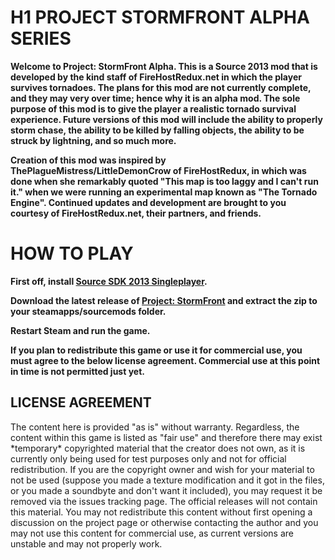 # H1 PROJECT STORMFRONT ALPHA SERIES

<b>Welcome to Project: StormFront Alpha. This is a Source 2013 mod that is developed by the kind staff of FireHostRedux.net in which the player survives tornadoes.
The plans for this mod are not currently complete, and they may very over time; hence why it is an alpha mod. The sole purpose of this mod is to give the player a realistic tornado survival experience.
Future versions of this mod will include the ability to properly storm chase, the ability to be killed by falling objects, the ability to be struck by lightning, and so much more.

Creation of this mod was inspired by ThePlagueMistress/LittleDemonCrow of FireHostRedux, in which was done when she remarkably quoted "This map is too laggy and I can't run it." when we were running an experimental map known as "The Tornado Engine".
Continued updates and development are brought to you courtesy of FireHostRedux.net, their partners, and friends.
</b>

<h1> HOW TO PLAY </h1>
<b>First off, install <a href="steam://rungameid/243730">Source SDK 2013 Singleplayer</a>.

Download the latest release of <a href="https://github.com/Dovahkiin-Warrior/ProjectStormFront">Project: StormFront</a> and extract the zip to your steamapps/sourcemods folder.

Restart Steam and run the game.

If you plan to redistribute this game or use it for commercial use, you must agree to the below license agreement. Commercial use at this point in time is not permitted just yet.

</b>
<h2>LICENSE AGREEMENT</h2>
<p>The content here is provided "as is" without warranty. Regardless, the content within this game is listed as "fair use" and therefore there may exist *temporary* copyrighted material that the creator does not own, as it is currently only being used for test purposes only and not for official redistribution. If you are the copyright owner and wish for your material to not be used (suppose you made a texture modification and it got in the files, or you made a soundbyte and don't want it included), you may request it be removed via the issues tracking page. The official releases will not contain this material. You may not redistribute this content without first opening a discussion on the project page or otherwise contacting the author and you may not use this content for commercial use, as current versions are unstable and may not properly work.
</p>